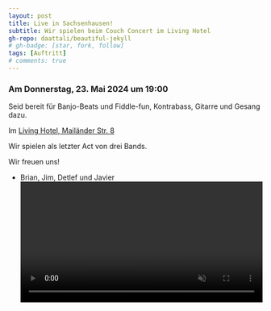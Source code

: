 ```yaml
---
layout: post
title: Live in Sachsenhausen!
subtitle: Wir spielen beim Couch Concert im Living Hotel
gh-repo: daattali/beautiful-jekyll
# gh-badge: [star, fork, follow]
tags: [Auftritt]
# comments: true
---
```


### Am Donnerstag, 23. Mai 2024 um 19:00

Seid bereit für Banjo-Beats und Fiddle-fun, Kontrabass, Gitarre und Gesang dazu.

Im [Living Hotel, Mailänder Str. 8](https://www.living-hotels.com/hotel-frankfurt/couch-concerts/)

Wir spielen als letzter Act von drei Bands.

Wir freuen uns!

- Brian, Jim, Detlef und Javier  
<video src="/assets/img/choochoo.mp4" autoplay muted controls loop width="100%"></video>